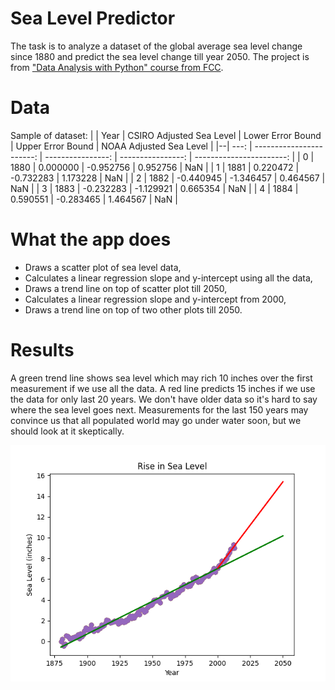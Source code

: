 # Sea Level Predictor
The task is to analyze a dataset of the global average sea level change since 1880 and predict the sea level change till year 2050. The project is from ["Data Analysis with Python" course from FCC](https://www.freecodecamp.org/learn/data-analysis-with-python/).

# Data
Sample of dataset:
|  | Year | CSIRO Adjusted Sea Level | Lower Error Bound | Upper Error Bound | NOAA Adjusted Sea Level |
|--| ---: | -----------------------: | ----------------: | ----------------: | -----------------------: |
| 0 | 1880                |  0.000000         | -0.952756          | 0.952756                     | NaN |
| 1 | 1881                |  0.220472         | -0.732283          | 1.173228                     | NaN |
| 2 | 1882                | -0.440945         | -1.346457          | 0.464567                     | NaN |
| 3 | 1883                | -0.232283         | -1.129921          | 0.665354                     | NaN |
| 4 | 1884                |  0.590551         | -0.283465          | 1.464567                     | NaN |

# What the app does
* Draws a scatter plot of sea level data,
* Calculates a linear regression slope and y-intercept using all the data,
* Draws a trend line on top of scatter plot till 2050,
* Calculates a linear regression slope and y-intercept from 2000,
* Draws a trend line on top of two other plots till 2050.

# Results
A green trend line shows sea level which may rich 10 inches over the first measurement if we use all the data. A red line predicts 15 inches if we use the data for only last 20 years. We don't have older data so it's hard to say where the sea level goes next. Measurements for the last 150 years may convince us that all populated world may go under water soon, but we should look at it skeptically.

![Rise in Sea Level](./img/sea_level_plot.png)